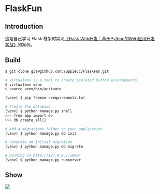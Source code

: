 
# FlaskFun

## Introduction

这是自己学习 Flask 框架时实现[《Flask Web开发：基于Python的Web应用开发实战》](https://book.douban.com/subject/26274202/)的案例。


## Build
```bash
$ git clone git@github.com:YuppieCC/FlaskFun.git

# Virtualenv is a tool to create isolated Python environments.
$ virtualenv venv 
$ source venv/bin/activate

(venv) $ pip freeze >requirements.txt

# Create the database
(venv) $ python manage.py shell
>>> from app import db
>>> db.create_all()

# Add a migrations folder to your application
(venv) $ python manage.py db init

# Generate an initial migration
(venv) $ python manage.py db migrate

# Running on http://127.0.0.1:5000/
(venv) $ python manage.py runserver
```
## Show
<img src="https://raw.githubusercontent.com/YuppieCC/Django-FreeNote/37bdfcd7bdff2b96831a6f41c425b9ba3a774c9e/show/f1.png" >
